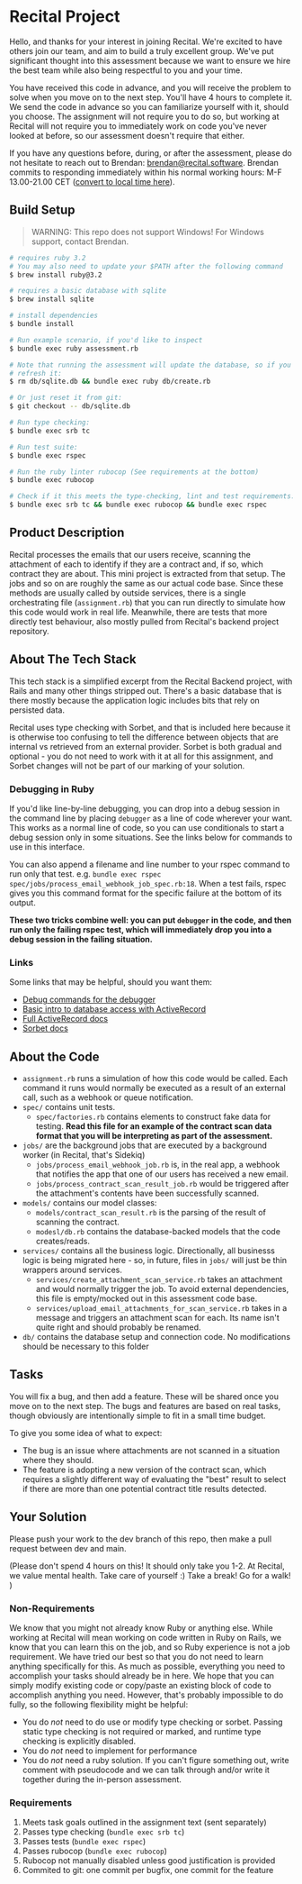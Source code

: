 # Recital Project

Hello, and thanks for your interest in joining Recital. We're excited to have others join our team,
and aim to build a truly excellent group. We've put significant thought into this assessment because
we want to ensure we hire the best team while also being respectful to you and your time.

You have received this code in advance, and you will receive the problem to solve when you move on
to the next step. You'll have 4 hours to complete it. We send the code in advance so
you can familiarize yourself with it, should you choose. The assignment will not require you to do
so, but working at Recital will not require you to immediately work on code you've never looked at
before, so our assessment doesn't require that either.

If you have any questions before, during, or after the assessment, please do not hesitate to reach
out to Brendan: brendan@recital.software. Brendan commits to responding immediately within his
normal working hours: M-F 13.00-21.00 CET
([convert to local time here](https://www.thetimezoneconverter.com/)).

## Build Setup

> WARNING: This repo does not support Windows! For Windows support, contact Brendan.

```bash
# requires ruby 3.2 
# You may also need to update your $PATH after the following command
$ brew install ruby@3.2

# requires a basic database with sqlite
$ brew install sqlite

# install dependencies
$ bundle install

# Run example scenario, if you'd like to inspect
$ bundle exec ruby assessment.rb

# Note that running the assessment will update the database, so if you want to
# refresh it:
$ rm db/sqlite.db && bundle exec ruby db/create.rb

# Or just reset it from git:
$ git checkout -- db/sqlite.db

# Run type checking:
$ bundle exec srb tc

# Run test suite:
$ bundle exec rspec

# Run the ruby linter rubocop (See requirements at the bottom)
$ bundle exec rubocop

# Check if it this meets the type-checking, lint and test requirements:
$ bundle exec srb tc && bundle exec rubocop && bundle exec rspec
```

## Product Description

Recital processes the emails that our users receive, scanning the attachment of
each to identify if they are a contract and, if so, which contract they are
about. This mini project is extracted from that setup. The jobs and so on are
roughly the same as our actual code base. Since these methods are usually called
by outside services, there is a single orchestrating file (`assignment.rb`) that
you can run directly to simulate how this code would work in real life.
Meanwhile, there are tests that more directly test behaviour, also mostly pulled
from Recital's backend project repository.

## About The Tech Stack

This tech stack is a simplified excerpt from the Recital Backend project, with
Rails and many other things stripped out. There's a basic database that
is there mostly because the application logic includes bits that rely on
persisted data.

Recital uses type checking with Sorbet, and that is included here because it is
otherwise too confusing to tell the difference between objects that are internal
vs retrieved from an external provider. Sorbet is both gradual and optional -
you do not need to work with it at all for this assignment, and Sorbet changes
will not be part of our marking of your solution.

### Debugging in Ruby

If you'd like line-by-line debugging, you can drop into a debug session in the
command line by placing `debugger` as a line of code wherever your want. This
works as a normal line of code, so you can use conditionals to start a debug
session only in some situations. See the links below for commands to use in this
interface.

You can also append a filename and line number to your rspec command to run
only that test. e.g. `bundle exec rspec
spec/jobs/process_email_webhook_job_spec.rb:18`. When a test fails, rspec
gives you this command format for the specific failure at the bottom of its output.

**These two tricks combine well: you can put `debugger` in the code, and then
run only the failing rspec test, which will immediately drop you into a debug
session in the failing situation.**

### Links

Some links that may be helpful, should you want them:

- [Debug commands for the debugger](https://github.com/ruby/debug#how-to-use)
- [Basic intro to database access with
  ActiveRecord](https://www.devdungeon.com/content/ruby-activerecord-without-rails-tutorial)
- [Full ActiveRecord
  docs](https://guides.rubyonrails.org/active_record_basics.html)
- [Sorbet docs](https://sorbet.org/docs/sigs)

## About the Code

- `assignment.rb` runs a simulation of how this code would be called. Each
  command it runs would normally be executed as a result of an external call,
  such as a webhook or queue notification.
- `spec/` contains unit tests.
  - `spec/factories.rb` contains elements to construct fake data for testing.
    **Read this file for an example of the contract scan data format that you
    will be interpreting as part of the assessment.**
- `jobs/` are the background jobs that are executed by a background worker (in
  Recital, that's Sidekiq)
  - `jobs/process_email_webhook_job.rb` is, in the real app, a webhook that
    notifies the app that one of our users has received a new email.
  - `jobs/process_contract_scan_result_job.rb` would be triggered after the
    attachment's contents have been successfully scanned.
- `models/` contains our model classes:
  - `models/contract_scan_result.rb` is the parsing of the result of scanning the
  contract.
  - `modesl/db.rb` contains the database-backed models that the code
    creates/reads.
- `services/` contains all the business logic. Directionally, all businesss
  logic is being migrated here - so, in future, files in `jobs/` will just be
  thin wrappers around services.
  - `services/create_attachment_scan_service.rb` takes an attachment and would
    normally trigger the job. To avoid external dependencies, this file is
    empty/mocked out in this assessment code base.
  - `services/upload_email_attachments_for_scan_service.rb` takes in a message
    and triggers an attachment scan for each. Its name isn't quite right and
    should probably be renamed.
- `db/` contains the database setup and connection code. No modifications should
  be necessary to this folder

## Tasks

You will fix a bug, and then add a feature. These will be shared once you move on to the next
step. The bugs and features are based on real tasks, though obviously are intentionally
simple to fit in a small time budget.

To give you some idea of what to expect:
- The bug is an issue where attachments are not scanned in a situation where they should.
- The feature is adopting a new version of the contract scan, which requires a
  slightly different way of evaluating the "best" result to select if there are
  more than one potential contract title results detected.

## Your Solution

Please push your work to the dev branch of this repo, then make a pull request between dev and main.

(Please don't spend 4 hours on this! It should only take you 1-2. At Recital, we value mental
health. Take care of yourself :) Take a break! Go for a walk! )

### Non-Requirements

We know that you might not already know Ruby or anything else. While working at
Recital will mean working on code written in Ruby on Rails, we know that you
can learn this on the job, and so Ruby experience is not a job requirement.
We have tried our best so that you do not need to learn anything specifically
for this. As much as possible, everything you need to accomplish your tasks
should already be in here. We hope that you can simply modify existing code
or copy/paste an existing block of code to accomplish anything you need.
However, that's probably impossible to do fully, so the following
flexibility might be helpful:

- You do _not_ need to do use or modify type checking or sorbet. Passing static
  type checking is not required or marked, and runtime type checking is
  explicitly disabled.
- You do _not_ need to implement for performance
- You do _not_ need a ruby solution. If you can't figure something out, write
  comment with pseudocode and we can talk through and/or write it together
  during the in-person assessment.

### Requirements

1. Meets task goals outlined in the assignment text (sent separately)
1. Passes type checking (`bundle exec srb tc`)
1. Passes tests (`bundle exec rspec`)
1. Passes rubocop (`bundle exec rubocop`)
1. Rubocop not manually disabled unless good justification is provided
1. Commited to git: one commit per bugfix, one commit for the feature

